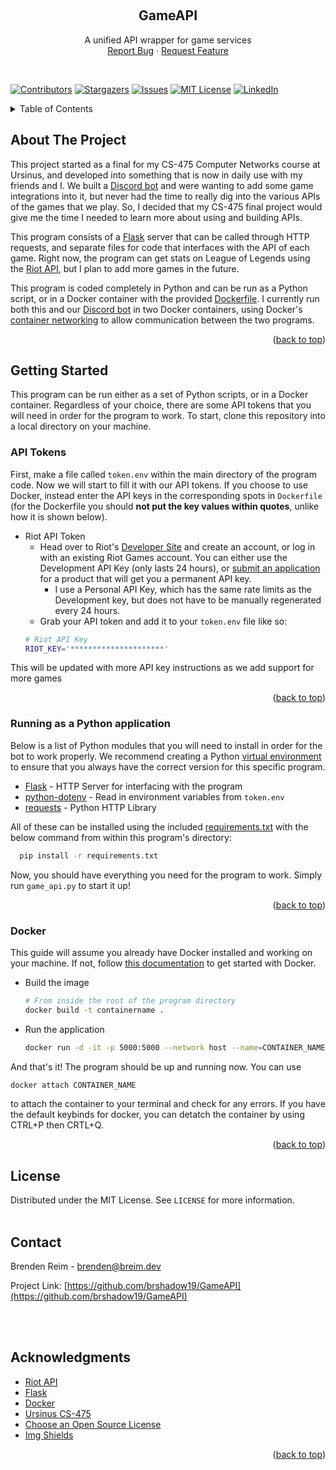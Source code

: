 <a name="readme-top"></a>

<!-- PROJECT LOGO -->
<br />
<div align="center">

  <h2 align="center">GameAPI</h2>

  <p align="center">
    A unified API wrapper for game services
    <br />
    <a href="https://github.com/brshadow19/GameAPI/issues">Report Bug</a>
    ·
    <a href="https://github.com/brshadow19/GameAPI/issues">Request Feature</a>
  </p>
</div>
<br />

[![Contributors][contributors-shield]][contributors-url]
[![Stargazers][stars-shield]][stars-url]
[![Issues][issues-shield]][issues-url]
[![MIT License][license-shield]][license-url]
[![LinkedIn][linkedin-shield-brenden]][linkedin-url-brenden]

<!-- TABLE OF CONTENTS -->
<details>
  <summary>Table of Contents</summary>
  <ol>
    <li>
      <a href="#about-the-project">About The Project</a>
    </li>
    <li>
      <a href="#getting-started">Getting Started</a>
      <ul>
        <li><a href="#api-tokens">API Tokens</a></li>
        <li><a href="#running-as-a-python-application">Python Application</a></li>
        <li><a href="#docker">Docker</a></li>
      </ul>
    </li>
    <li><a href="#license">License</a></li>
    <li><a href="#contact">Contact</a></li>
    <li><a href="#acknowledgments">Acknowledgments</a></li>
  </ol>
</details>

<!-- ABOUT THE PROJECT -->
## About The Project

This project started as a final for my CS-475 Computer Networks course at Ursinus, and developed into something that is now in daily use with my friends and I. We built a [Discord bot](https://github.com/BRShadow19/discord-bot) and were wanting to add some game integrations into it, but never had the time to really dig into the various APIs of the games that we play. So, I decided that my CS-475 final project would give me the time I needed to learn more about using and building APIs.

This program consists of a [Flask](https://flask.palletsprojects.com/en/2.3.x/) server that can be called through HTTP requests, and separate files for code that interfaces with the API of each game. Right now, the program can get stats on League of Legends using the [Riot API](https://developer.riotgames.com/docs/lol), but I plan to add more games in the future. 

This program is coded completely in Python and can be run as a Python script, or in a Docker container with the provided [Dockerfile](https://github.com/BRShadow19/GameAPI/blob/main/Dockerfile). I currently run both this and our [Discord bot](https://github.com/BRShadow19/discord-bot) in two Docker containers, using Docker's [container networking](https://docs.docker.com/config/containers/container-networking/) to allow communication between the two programs.

<p align="right">(<a href="#readme-top">back to top</a>)</p>


<!-- GETTING STARTED -->
## Getting Started

This program can be run either as a set of Python scripts, or in a Docker container. Regardless of your choice, there are some API tokens that you will need in order for the program to work. To start, clone this repository into a local directory on your machine.


### API Tokens
First, make a file called `token.env` within the main directory of the program code. Now we will start to fill it with our API tokens. If you choose to use Docker, instead enter the API keys in the corresponding spots in `Dockerfile` (for the Dockerfile you should **not put the key values within quotes**, unlike how it is shown below).
* Riot API Token
  * Head over to Riot's [Developer Site](https://developer.riotgames.com/) and create an account, or log in with an existing Riot Games account. You can either use the Development API Key (only lasts 24 hours), or [submit an application](https://developer.riotgames.com/docs/portal#product-registration_application-process) for a product that will get you a permanent API key.
    * I use a Personal API Key, which has the same rate limits as the Development key, but does not have to be manually regenerated every 24 hours.
  * Grab your API token and add it to your `token.env` file like so:
  ```sh
  # Riot API Key
  RIOT_KEY='*********************'
  ```

This will be updated with more API key instructions as we add support for more games

<p align="right">(<a href="#readme-top">back to top</a>)</p>

### Running as a Python application

Below is a list of Python modules that you will need to install in order for the bot to work properly. We recommend creating a Python [virtual environment](https://docs.python.org/3/library/venv.html) to ensure that you always have the correct version for this specific program.
* [Flask](https://flask.palletsprojects.com/en/2.3.x/installation/) - HTTP Server for interfacing with the program
* [python-dotenv](https://pypi.org/project/python-dotenv/) - Read in environment variables from `token.env`
* [requests](https://pypi.org/project/requests/) - Python  HTTP Library

All of these can be installed using the included [requirements.txt](https://github.com/BRShadow19/GameAPI/blob/main/requirements.txt) with the below command from within this program's directory:
```sh
  pip install -r requirements.txt
  ```
Now, you should have everything you need for the program to work. Simply run `game_api.py` to start it up!
<p align="right">(<a href="#readme-top">back to top</a>)</p>

### Docker
This guide will assume you already have Docker installed and working on your machine. If not, follow [this documentation](https://docs.docker.com/get-started/) to get started with Docker.
* Build the image
  ```sh
  # From inside the root of the program directory
  docker build -t containername .
  ```
* Run the application
  ```sh
  docker run -d -it -p 5000:5000 --network host --name=CONTAINER_NAME
  ```
And that's it! The program should be up and running now. You can use
```sh
docker attach CONTAINER_NAME
```
to attach the container to your terminal and check for any errors. If you have the default keybinds for docker, you can detatch the container by using CTRL+P then CRTL+Q.
<p align="right">(<a href="#readme-top">back to top</a>)</p>


<!-- LICENSE -->
## License

Distributed under the MIT License. See `LICENSE` for more information.
<br />
<br />
<!-- <p align="right">(<a href="#readme-top">back to top</a>)</p> -->


<!-- CONTACT -->
## Contact

Brenden Reim - brenden@breim.dev

Project Link: [https://github.com/brshadow19/GameAPI](https://github.com/brshadow19/GameAPI)

<!-- <p align="right">(<a href="#readme-top">back to top</a>)</p> -->
<br />
<br />

<!-- ACKNOWLEDGMENTS -->
## Acknowledgments


* [Riot API](https://developer.riotgames.com/)
* [Flask](https://flask.palletsprojects.com/en/2.3.x/)
* [Docker](https://docs.docker.com/)
* [Ursinus CS-475](https://www.billmongan.com/Ursinus-CS475-Spring2023/)
* [Choose an Open Source License](https://choosealicense.com)
* [Img Shields](https://shields.io)

<p align="right">(<a href="#readme-top">back to top</a>)</p>

<!-- MARKDOWN LINKS & IMAGES -->
<!-- https://www.markdownguide.org/basic-syntax/#reference-style-links -->
[contributors-shield]: https://img.shields.io/github/contributors/BRShadow19/GameAPI?color=gr&style=for-the-badge
[contributors-url]: https://github.com/BRShadow19/GameAPI/graphs/contributors
<!-- [forks-shield]: https://img.shields.io/github/forks/othneildrew/Best-README-Template.svg?style=for-the-badge -->
<!--[forks-url]: https://github.com/othneildrew/Best-README-Template/network/members -->
[stars-shield]: https://img.shields.io/github/stars/BRShadow19/GameAPI?style=for-the-badge
[stars-url]: https://github.com/BRShadow19/GameAPI/stargazers
[issues-shield]: https://img.shields.io/github/issues/BRShadow19/discord-bot?style=for-the-badge
[issues-url]: https://github.com/BRShadow19/discord-bot/issues
[license-shield]: https://img.shields.io/github/license/BRShadow19/GameAPI?style=for-the-badge
[license-url]: https://github.com/BRShadow19/GameAPI/blob/main/LICENSE
[linkedin-shield-brenden]: https://img.shields.io/badge/LINKEDIN-Brenden-blue?style=for-the-badge
[linkedin-url-brenden]: https://linkedin.com/in/brenden-reim